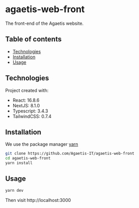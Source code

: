 # agaetis-web-front
The front-end of the Agaetis website.

## Table of contents
* [Technologies](#technologies)
* [Installation](#installation)
* [Usage](#usage)

## Technologies

Project created with:

* React: 16.8.6
* NextJS: 8.1.0
* Typescript: 3.4.3
* TailwindCSS: 0.7.4

## Installation

We use the package manager [yarn](https://yarnpkg.com/lang/en/docs/install/)

```bash
git clone https://github.com/Agaetis-IT/agaetis-web-front
cd agaetis-web-front
yarn install
```

## Usage

```bash
yarn dev
```
Then visit http://localhost:3000
